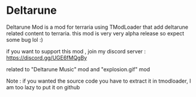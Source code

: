 # Deltarune
Deltarune Mod is a mod for terraria using TModLoader that add deltarune related content to terraria.
this mod is very very alpha release so expect some bug lol :)

if you want to support this mod , join my discord server : https://discord.gg/UGE6fMQgBy

related to "Deltarune Music" mod and "explosion.gif" mod

Note : if you wanted the source code you have to extract it in tmodloader, I am too lazy to put it on github
